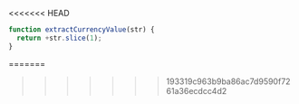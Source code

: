 <<<<<<< HEAD
```js run
function extractCurrencyValue(str) {
  return +str.slice(1);
}
```
=======
>>>>>>> 193319c963b9ba86ac7d9590f7261a36ecdcc4d2

